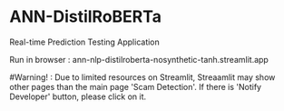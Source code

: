 # ANN-DistilRoBERTa
Real-time Prediction Testing Application

Run in browser :
ann-nlp-distilroberta-nosynthetic-tanh.streamlit.app

#Warning! :
Due to limited resources on Streamlit,
Streaamlit may show other pages than the main page 'Scam Detection'.
If there is 'Notify Developer' button, please click on it.
